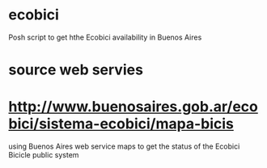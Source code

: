 # ecobici
Posh script to get hthe Ecobici availability in Buenos Aires
# source web servies 
#  http://www.buenosaires.gob.ar/ecobici/sistema-ecobici/mapa-bicis

using Buenos Aires web service maps to get the status of the Ecobici Bicicle public system
